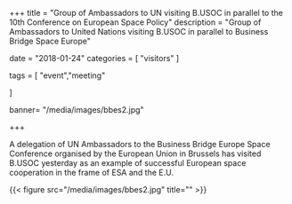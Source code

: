 +++
title = "Group of Ambassadors to UN visiting B.USOC in parallel to the 10th Conference on European Space Policy"
description = "Group of Ambassadors to United Nations visiting B.USOC in parallel to Business Bridge Space Europe"

date = "2018-01-24"
categories = [
    "visitors" 
]

tags = [
    "event","meeting"
  
]


banner= "/media/images/bbes2.jpg"


+++

A delegation of UN Ambassadors to the Business Bridge Europe Space Conference organised by the European Union in Brussels has visited B.USOC yesterday as an example of successful European space cooperation in the frame of ESA and the E.U.

{{< figure src="/media/images/bbes2.jpg" title="" >}}


 

